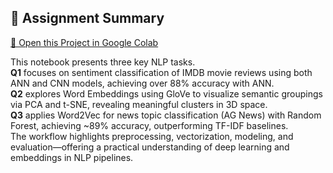 ## 📘 Assignment Summary

[🔗 Open this Project in Google Colab](https://colab.research.google.com/drive/1FsGwwrZEeN1TKp8QnsYf6wbi1mYIBokT)

This notebook presents three key NLP tasks.  
**Q1** focuses on sentiment classification of IMDB movie reviews using both ANN and CNN models, achieving over 88% accuracy with ANN.  
**Q2** explores Word Embeddings using GloVe to visualize semantic groupings via PCA and t-SNE, revealing meaningful clusters in 3D space.  
**Q3** applies Word2Vec for news topic classification (AG News) with Random Forest, achieving ~89% accuracy, outperforming TF-IDF baselines.  
The workflow highlights preprocessing, vectorization, modeling, and evaluation—offering a practical understanding of deep learning and embeddings in NLP pipelines.
